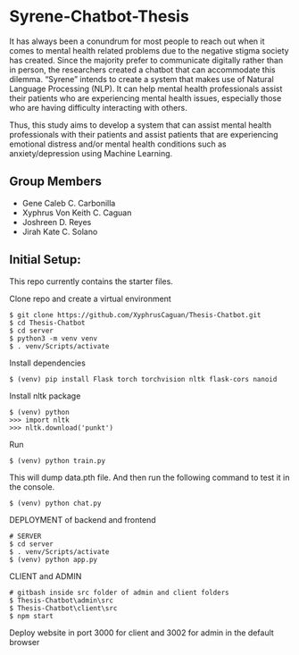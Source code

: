 # Syrene-Chatbot-Thesis
It has always been a conundrum for most people to reach out when it comes to mental health related problems due to the negative stigma society has created. Since the majority prefer to communicate digitally rather than in person, the researchers created a chatbot that can accommodate this dilemma. “Syrene” intends to create a system that makes use of Natural Language Processing (NLP). It can help mental health professionals assist their patients who are experiencing mental health issues, especially those who are having difficulty interacting with others. 

Thus, this study aims to develop a system that can assist mental health professionals with their patients and assist patients that are experiencing emotional distress and/or mental health conditions such as anxiety/depression using Machine Learning.

## Group Members

- Gene Caleb C. Carbonilla
- Xyphrus Von Keith C. Caguan
- Joshreen D. Reyes
- Jirah Kate C. Solano

## Initial Setup:
This repo currently contains the starter files.

Clone repo and create a virtual environment
```
$ git clone https://github.com/XyphrusCaguan/Thesis-Chatbot.git
$ cd Thesis-Chatbot
$ cd server
$ python3 -m venv venv
$ . venv/Scripts/activate
```
Install dependencies
```
$ (venv) pip install Flask torch torchvision nltk flask-cors nanoid
```
Install nltk package
```
$ (venv) python
>>> import nltk
>>> nltk.download('punkt')
```
Run
```
$ (venv) python train.py
```
This will dump data.pth file. And then run
the following command to test it in the console.
```
$ (venv) python chat.py
```
DEPLOYMENT of backend and frontend
```
# SERVER
$ cd server
$ . venv/Scripts/activate
$ (venv) python app.py
```
CLIENT and ADMIN
```
# gitbash inside src folder of admin and client folders
$ Thesis-Chatbot\admin\src
$ Thesis-Chatbot\client\src
$ npm start
```
Deploy website in port 3000 for client and 3002 for admin in the default browser
